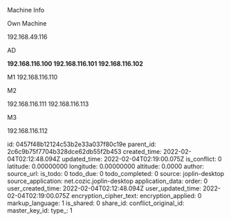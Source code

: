 Machine Info

Own Machine

192.168.49.116

AD

**192.168.116.100
192.168.116.101
192.168.116.102**

M1
192.168.116.110

M2

192.168.116.111
192.168.116.113

M3

192.168.116.112

id: 0457f48b12124c53b2e33a037f80c19e
parent_id: 2c6c9b75f7704b328dce62db55f2b453
created_time: 2022-02-04T02:12:48.094Z
updated_time: 2022-02-04T02:19:00.075Z
is_conflict: 0
latitude: 0.00000000
longitude: 0.00000000
altitude: 0.0000
author: 
source_url: 
is_todo: 0
todo_due: 0
todo_completed: 0
source: joplin-desktop
source_application: net.cozic.joplin-desktop
application_data: 
order: 0
user_created_time: 2022-02-04T02:12:48.094Z
user_updated_time: 2022-02-04T02:19:00.075Z
encryption_cipher_text: 
encryption_applied: 0
markup_language: 1
is_shared: 0
share_id: 
conflict_original_id: 
master_key_id: 
type_: 1